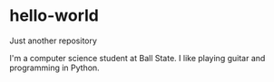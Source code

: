 # hello-world
Just another repository

I'm a computer science student at Ball State.
I like playing guitar and programming in Python.
